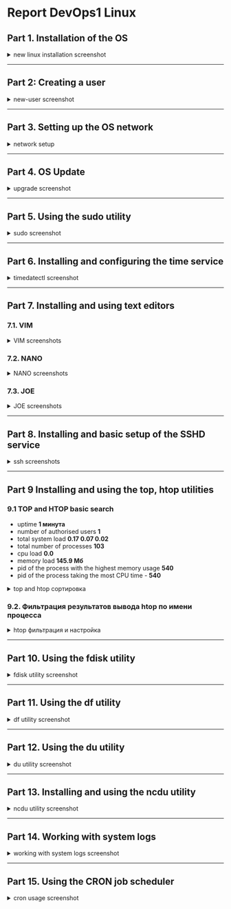 # Report DevOps1 Linux
 

## Part 1. Installation of the OS

<details>
  <summary>new linux installation screenshot</summary>

![new linux](./img/1.installation.png "installation")

</details>

___

## Part 2: Creating a user

<details>
  <summary>new-user screenshot</summary>

![new user](./img/2.new-user.png "new-user")

adding new-user to **adm** group:

![adm](./img/2.1.usermod_adm.png "user-amd")

</details>

___

## Part 3. Setting up the OS network

<details>
    <summary>network setup</summary>

### part 3.1 change hostname

![hostname image](./img/3.1.hostname.png)

### part 3.2 change timezone

![timezone image](./img/3.2.timezone.png)


### part 3.3.1 install net-tools. Already installed before

![ifconfig image](./img/3.3.1.net-tools.png)

### part 3.3.2 ```ip -br link show``` show interfaces

> lo (loopback device) – виртуальный интерфейс, присутствующий по умолчанию в любом Linux.
> Он используется для отладки сетевых программ и запуска серверных приложений на локальной машине.
> С этим интерфейсом всегда связан адрес 127.0.0.1. У него есть dns-имя – localhost. 
> Посмотреть привязку можно в файле /etc/hosts.

![ip_link_show image](./img/3.3.2.ip_link_show.png)

### part 3.3.3 ```ip route``` shows current ip settings

> DHCP (Dynamic Host Configuration Protocol) is a network management protocol
> used to dynamically assign an IP address to any device, or node, on a network so it can communicate using IP.

![ip_link_show image](./img/3.3.3.ip_default.png)

### part 3.3.4 ```sudo nano /etc/netplan/00-installer-config.yaml```

![ip_link_show image](./img/3.3.4.netplan_config.png)

### part 3.3.4 ```ip route``` again to show that now we changed ip address to static

![ip_link_show image](./img/3.3.5.ip_static.png)

### part 3.3.6 ```ping -c 5 ya.ru``` try to connect to ```ya.ru``` 5 times and show 0% packet loss

![ip_link_show image](./img/3.3.6.ping_ya.ru.png)

### part 3.3.7 ```ping -c 5 1.1.1.1``` try to connect to DNS server 1.1.1.1

![ip_link_show image](./img/3.3.7.ping_dns_1111.png)

</details>

___

## Part 4. OS Update

<details>
    <summary>upgrade screenshot</summary>

![upgrade image](./img/4.upgrade.png "upgrade image")

</details>

___

## Part 5. Using the sudo utility

<details>
    <summary>sudo screenshot</summary>

**SUDO** расшифровывается как **Switch User DO**. Так мы объявляем, что запускать программу нужно от имени администратора, который имеет более обширные права в системе

![sudo image](./img/5.sudo.png "sudo image")

</details>

___

## Part 6. Installing and configuring the time service

<details>
    <summary>timedatectl screenshot</summary>

![timedatectl image](./img/6.timedatectl.png "timedatectl image")

</details>

___

## Part 7. Installing and using text editors

### **7.1. VIM**

<details>
    <summary>VIM screenshots</summary>

#### vim уже установлен

![vim image](./img/7.1.1.vim_install.png "vim image")

#### Создаем файл и записываем в него свой никнейм

```vim test_vim.txt```, затем нажимаем **i**, чтобы войти в режим редактирования и набираем текст

Нажимаем ```Esc```, затем пишем ```:wq``` чтобы выйти и сохранить изменения

![vim image](./img/7.1.2.vim_create.png "vim image")

#### снова открываем текстовый файл, вносим изменения и выходим без сохранения: ```:q!```

![vim image](./img/7.1.3.vim_redact.png "vim image")

#### поиск и замена совпадений в VIM

1. открываем файл ```vim test_vim.txt```

2. пишем **/** (слэш) и после него искомое слово

3. Нажимаем Enter, чтобы перейти к этому слову в тексте

4. Набираем три буквы ```cgn```

5. Редактируем текст один раз

6. Нажимаем Escape

7. Переходим к следующему совпадению и заменяем его нажатием двух кнопок: ```N``` и ```.```

8. Повторяем последнюю комбинацию из пункта 7 нужное количество раз

![vim image](./img/7.1.4.vim_replace.png "vim image")

</details>

### **7.2. NANO**

<details>
    <summary>NANO screenshots</summary>

#### nano уже установлен

![nano image](./img/7.2.1.nano_install.png "nano image")

#### Создаем файл и записываем в него свой никнейм

```nano test_nano.txt```, затем набираем текст. Для выхода с сохранением жмём ```Ctrl-X```, ```y```, ```Enter```

![nano image](./img/7.2.2.nano_create.png "nano image")

#### выходим без сохранения

```nano test_nano.txt```. Для выхода жмём ```Ctrl-X```, выбираем опцию ```NO```

![nano image](./img/7.2.3.nano_redact.png "nano image")

#### поиск и замена совпадений в NANO

1. открываем файл ```nano test_nano.txt```

2. ```Ctrl-W``` для включения режима поиска

3. ```Ctrl-R``` входим в режим Replace. Так сможем массово заменить все совпадения

4. Набираем текст для поиска, затем жмем ```Enter```

5. Набираем текст для замены, затем жмем ```Enter```

6. Здесь либо жмем кнопку ```A```, после чего все найденные вхождения будет заменены на новый текст.

Либо выбираем ```Y``` или ```N``` для пошаговой замены найденных слов

![nano image](./img/7.2.4.nano_replace.png "nano image")

</details>

### **7.3. JOE**

<details>
    <summary>JOE screenshots</summary>

#### joe уже установлен

![joe image](./img/7.3.1.joe_install.png "joe image")

#### Создаем файл и записываем в него свой никнейм

```joe test_joe.txt```. Чтобы сохранить изменения, нажимаем ```Ctrl-K```, ```X```

![joe image](./img/7.3.2.joe_create.png "joe image")

#### Вносим изменения без сохранения

Нажимаем ```Ctrl-C```

![joe image](./img/7.3.3.joe_redact.png "joe image")

#### Массовый поиск и изменение

1. Нажимаем ```Ctrl-K```, ```F```

2. Вводим искомый текст

3. Нажимаем ```R```, чтобы войти в режим массового редактирования

4. Вводим текст для замены

5. Выбираем ```Y``` или ```N``` для пошаговой замены найденных слов, или сразу заменяем все нажатием ```R```

![joe image](./img/7.3.4.joe_replace.png "joe image")


</details>

___

## Part 8. Installing and basic setup of the SSHD service

<details>
    <summary>ssh screenshots</summary>

### Part 8.1. SSH already installed

![ssh image](./img/8.1.install_ssh.png "ssh image")


### Part 8.2. changed default port to 2022

![ssh image](./img/8.2.ssh_port.png "ssh image")

### Part 8.3. enable autostart of ssh service

![ssh image](./img/8.3.ssh_enable.png "ssh image")

### Part 8.4. Отображаем процесс ssh

Команда <ps -е> показывает список процессов, запущенных в сиситеме. Список довольно длинный, поэтому для поиска нужного нам процесса с именем **sshd** мы используем уже знакомую команду grep, При вызове grep через пайп (символ "|") передаем то, что вывела предыдущая команда:

![ssh image](./img/8.4.ssh_process.png "ssh image")

### Part 8.5. Проверяем правильность настройки ssh

Netstat" – это такой инструмент, который помогает нам видеть, что происходит в сети

**"-t"** говорит ему показать только TCP-соединения

**"-a"** – чтобы он показал все соединения, даже те, которые находятся в состоянии прослушивания (listening)

**"n"** – это параметр, который говорит что нужно показать IP-адреса вместо имен

Так вот, когда мы вводим "netstat -tan", комп показывает список всех TCP-соединений, которые установлены в данный момент. Он показывает исходящие и входящие соединения, а также информацию о локальных и удаленных IP-адресах и портах, которые используются.
Это нужно чтобы узнать, какие соединения активны на твоем компе. Ты можешь увидеть, кто с тобой общается и на каких портах происходит обмен данными. Это может помочь в обнаружении проблем с сетью или отслеживании сетевой активности

**Proto** - Это тип протокола

**Recv-Q** - Это сколько байтов программе пользователя ещё не перекинули из этого сокета

**Send-Q** - А тут, наоборот, это сколько байтов ещё не подтвердили удалённому узлу. Они, так сказать, в процессе

**Local Address** - Это адрес и номер порта нашего компа где этот сокет находится

**Foreign Address** - Это адрес и номер порта, куда наш сокет подключен, какой удалённый конец

**State** - Это состояние сокета, то есть его текущее положение

**LISTEN** – Это когда сокет ждет новых подключений, просто слушает

**0.0.0.0** – А вот это вообще-то адрес по умолчанию, такой заполнительный адрес IPv4

![ssh image](./img/8.5.ssh_netstat.png "ssh image")

</details>

___

## Part 9 Installing and using the top, htop utilities

### 9.1 TOP and HTOP basic search

* uptime **1 минута**
* number of authorised users **1**
* total system load **0.17 0.07 0.02**
* total number of processes **103**
* cpu load **0.0**
* memory load **145.9 Мб**
* pid of the process with the highest memory usage **540**
* pid of the process taking the most CPU time - **540**

<details>
    <summary>top and htop сортировка</summary>

![top_htop image](./img/9.1.top_htop.png "top_htop image")

```htop --sort-key PID```

![top_htop image](./img/9.2.1.htop_pid.png "top_htop image")

```htop --sort-key PERCENT_CPU```

![top_htop image](./img/9.2.2.htop_cpu.png "top_htop image")

```htop --sort-key PERCENT_MEM```

![top_htop image](./img/9.2.3.htop_mem.png "top_htop image")

```htop --sort-key TIME```

![top_htop image](./img/9.2.4.htop_time.png "top_htop image")

</details>

### 9.2. Фильтрация результатов вывода htop по имени процесса

<details>
    <summary>htop фильтрация и настройка</summary>

 Для поиска процесса в выдаче команды htop можно использовать клавиши F3 или ```/``` для поиска, F4 или ```\``` для

 фильтрации выдачи. Второй вариант удобнее, так как он позволяет оставить на экране только нужные строки. Фильтруем поиск по

 названию процесса **sshd**:

![top_htop image](./img/9.2.5.htop_filter_sshd.png "top_htop image")

Используем поиск по слову **syslog**. Как видим, экран выглядит по другому, нужная строка подсвечена, но все остальное осталось на экране:

![top_htop image](./img/9.2.6.htop_search_syslog.png "top_htop image")

А теперь задача поинтереснее. Настраиваем верхнее меню на экране. Для этого нажимаем ```Shift-S``` или ```F2```. Далее

стрелками переключаемся между пунктами меню и подключаем в **Right column** нужные по заданию ```Hostname```, ```Clock```,

```Uptime```. **Clock** будет отображаться как **Time**

![top_htop image](./img/9.2.7.htop_setup_columns.png "top_htop image")

</details>

___

## Part 10. Using the fdisk utility

<details>
    <summary>fdisk utility screenshot</summary>


* name of the hard disk - **/dev/sda**
* capacity - **10 GiB**
* number of sectors - **20971520**
* swap size **1.8G**

![fdisk image](./img/10.fdisk.png "fdisk image")

</details>

___

## Part 11. Using the df utility

<details>
    <summary>df utility screenshot</summary>

### In the report write for the root partition (/):

* partition size - **8408452**

* space used - **4195984**

* space free - **3763752**

* percentage used - **53**

* measurement unit - **byte**

![image](./img/11.df_utility.png "df utility image")

### Running ```df -Th```

* partition size - **8.1G**

* space used - **4.1G**

* space free - **3.6G**

* percentage used - **53**

![image](./img/11.1.df_th.png "df utility image")

</details>

___

## Part 12. Using the du utility

<details>
    <summary>du utility screenshot</summary>

### Output the size of the /home, /var, /var/log folders (in bytes, in human readable format)

![image](./img/12.1.du_home_var_varlog.png "du utility image")

### Output the size of all contents in /var/log (not the total, but each nested element using *)

![image](./img/12.2.du_var_log.png "du utility image")

</details>

___

## Part 13. Installing and using the ncdu utility


<details>
    <summary>ncdu utility screenshot</summary>

### install ncdu

![image](./img/13.1.ncdu_install.png "ncdu utility image")

### Output the size of the /home

```ncdu -e /home```

![image](./img/13.2.ncdu_home.png "ncdu utility image")

### Output the size of the /var

```ncdu -e /var```

![image](./img/13.3.ncdu_var.png "ncdu utility image")

### Output the size of the /var/log folders

```ncdu -e /var/log```

![image](./img/13.4.ncdu_var_log.png "ncdu utility image")

</details>

___

## Part 14. Working with system logs

<details>
    <summary>working with system logs screenshot</summary>

```vim /var/log/auth.log```

![image](./img/14.1.log_last_login.png "system logs image")

```sudo systemctl restart sshd```

```tail /var/log/syslog```

![image](./img/14.2.restart_sshd.png "system logs image")

</details>

___

## Part 15. Using the CRON job scheduler

<details>
    <summary>cron usage screenshot</summary>

### Using the job scheduler, run the uptime command in every 2 minutes.

```sudo crontab -e```

![image](./img/15.1.crontab_setup.png "cron image")

### Find lines in the system logs (at least two within a given time range) about the execution

```tail /var/log/syslog```

![image](./img/15.2.crontab_log.png "cron image")

### Remove all tasks from the job scheduler

```sudo crontab -r```

![image](./img/15.3.crontab_remove.png "cron image")

</details>

